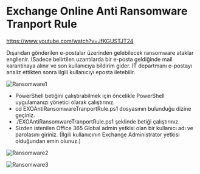 # Exchange Online Anti Ransomware Tranport Rule

https://www.youtube.com/watch?v=JfKGUSTJT24

Dışarıdan gönderilen e-postalar üzerinden gelebilecek ransomware ataklar engllenir.  (Sadece belirtilen uzantılarda bir e-posta geldiğinde mail  karantinaya alınır ve son kullanıcıya bildirim gider. IT departmanı e-postayı analiz ettikten sonra ilgili kullanıcıyı eposta iletebilir.

![Ransomware1](https://user-images.githubusercontent.com/53214224/161774054-77ca36f3-8748-4254-a8e9-e54b3a6732ca.png)

- PowerShell betiğini çalıştırabilmek için öncelikle PowerShell uygulamanızı yönetici olarak çalıştırınız.
- cd EXOAntiRansomwareTranportRule.ps1 dosyasının bulunduğu dizine geçiniz.
- ./EXOAntiRansomwareTranportRule.ps1 şeklinde betiği çalıştırınız.
- Sizden istenilen Office 365 Global admin yetkisi olan bir kullanıcı adı ve parolasını giriniz. (İlgili kullanıcının Exchange Administrator yetkisi olduğundan emin olunuz.)

![Ransomware2](https://user-images.githubusercontent.com/53214224/161774903-805bc720-c063-4e93-9b48-dd6bc804f373.png)


![Ransomware3](https://user-images.githubusercontent.com/53214224/161775194-04c5f6cd-43ba-448b-827e-1c60500a8976.png)
